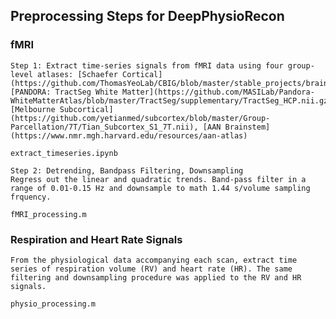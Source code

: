 ## Preprocessing Steps for DeepPhysioRecon
### fMRI

    Step 1: Extract time-series signals from fMRI data using four group-level atlases: [Schaefer Cortical](https://github.com/ThomasYeoLab/CBIG/blob/master/stable_projects/brain_parcellation/Schaefer2018_LocalGlobal/Parcellations/MNI/Schaefer2018_400Parcels_17Networks_order_FSLMNI152_2mm.nii.gz), [PANDORA: TractSeg White Matter](https://github.com/MASILab/Pandora-WhiteMatterAtlas/blob/master/TractSeg/supplementary/TractSeg_HCP.nii.gz), [Melbourne Subcortical](https://github.com/yetianmed/subcortex/blob/master/Group-Parcellation/7T/Tian_Subcortex_S1_7T.nii), [AAN Brainstem](https://www.nmr.mgh.harvard.edu/resources/aan-atlas)
    
    extract_timeseries.ipynb

    Step 2: Detrending, Bandpass Filtering, Downsampling
    Regress out the linear and quadratic trends. Band-pass filter in a range of 0.01-0.15 Hz and downsample to math 1.44 s/volume sampling frquency. 

    fMRI_processing.m

### Respiration and Heart Rate Signals
    
    From the physiological data accompanying each scan, extract time series of respiration volume (RV) and heart rate (HR). The same filtering and downsampling procedure was applied to the RV and HR signals.

    physio_processing.m